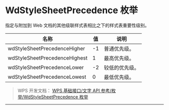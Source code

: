 # WdStyleSheetPrecedence 枚举

指定与附加到 Web 文档的其他级联样式表相比之下的样式表重要性级别。

| 名称                          | 值  | 说明           |
|-------------------------------|-----|----------------|
| wdStyleSheetPrecedenceHigher  | -1  | 普通优先级。   |
| wdStyleSheetPrecedenceHighest | 1   | 最高优先级。   |
| wdStyleSheetPrecedenceLower   | -2  | 较低的优先级。 |
| wdStyleSheetPrecedenceLowest  | 0   | 最低优先级。   |

> WPS 开发文档： [WPS 基础接口/文字 API 参考/枚举/WdStyleSheetPrecedence 枚举](https://qn.cache.wpscdn.cn/encs/doc/office_v19/topics/WPS%20%E5%9F%BA%E7%A1%80%E6%8E%A5%E5%8F%A3/%E6%96%87%E5%AD%97%20API%20%E5%8F%82%E8%80%83/%E6%9E%9A%E4%B8%BE/WdStyleSheetPrecedence%20%E6%9E%9A%E4%B8%BE.html)

------------------------------------------------------------------------
